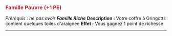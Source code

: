 ### <span style="color:rgb(200, 40, 40)">Famille Pauvre (+1 PE)</span>
*Prérequis : ne pas avoir **Famille Riche***
**Description :** Votre coffre à Gringotts contient quelques toiles d'araignée
**Effet :** Vous gagnez 1 point de richesse

---